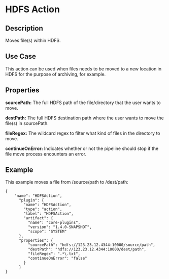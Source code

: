 # HDFS Action


Description
-----------
Moves file(s) within HDFS.


Use Case
--------
This action can be used when files needs to be moved to a new location in HDFS for the purpose of archiving,
for example.


Properties
----------
**sourcePath:** The full HDFS path of the file/directory that the user wants to move.

**destPath:** The full HDFS destination path where the user wants to move the file(s) in sourcePath.

**fileRegex:** The wildcard regex to filter what kind of files in the directory to move.

**continueOnError:** Indicates whether or not the pipeline should stop if the file move process encounters an error.


Example
-------
This example moves a file from /source/path to /dest/path:

    {
        "name": "HDFSAction",
          "plugin": {
            "name": "HDFSAction",
            "type": "action",
            "label": "HDFSAction",
            "artifact": {
              "name": "core-plugins",
              "version": "1.4.0-SNAPSHOT",
              "scope": "SYSTEM"
          },
          "properties": {
              "sourcePath": "hdfs://123.23.12.4344:10000/source/path",
              "destPath": "hdfs://123.23.12.4344:10000/dest/path",
              "fileRegex": ".*\.txt",
              "continueOnError": "false"
            }
          }
    }
